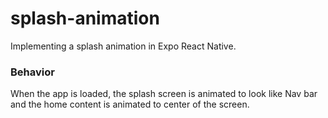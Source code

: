 # splash-animation

Implementing a splash animation in Expo React Native. 

### Behavior

When the app is loaded, the splash screen is animated to look like Nav bar and the home content is animated to center of the screen.
